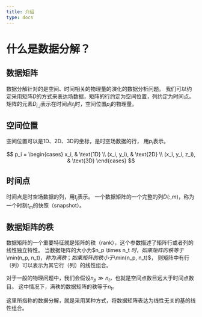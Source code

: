 ```yaml
---
title: 介绍
type: docs
---
```


# 什么是数据分解？

## 数据矩阵

数据分解针对的是空间、时间相关的物理量的演化的数据分析问题。
我们可以约定采用矩阵$D$的方式来表达场数据，矩阵的行约定为空间位置，列约定为时间点。
矩阵的元素$D_{i,j}$表示在时间点$t_j$时，空间位置$p_i$的物理量。

## 空间位置

空间位置可以是1D、2D、3D的坐标，是时空场数据的行，
用$p_i$表示。

$$
p_i = \begin{cases}
x_i, & \text{1D} \\
(x_i, y_i), & \text{2D} \\
(x_i, y_i, z_i), & \text{3D}
\end{cases}
$$


## 时间点

时间点是时空场数据的列，用$t_j$表示。
一个数据矩阵的一个完整的列$D(:,m)$，称为一个时刻$t_m$的快照（snapshot）。

## 数据矩阵的秩

数据矩阵的一个重要特征就是矩阵的秩（rank），这个参数描述了矩阵行或者列的线性独立特性。
当数据矩阵的大小为$n_p \times n_t $时，
如果矩阵的秩等于$\min(n_p, n_t)$，称为满秩；
如果矩阵的秩小于$\min(n_p, n_t)$，
则矩阵中有行（列）可以表示为其它行（列）的线性组合。

对于一般的物理问题中，我们会假设$n_p \gg n_t$，也就是空间点数目远大于时间点数目。
这中情况下，满秩的数据矩阵的秩等于$n_t$。

这里所指称的数据分解，就是采用某种方式，将数据矩阵表达为线性无关的基的线性组合。


